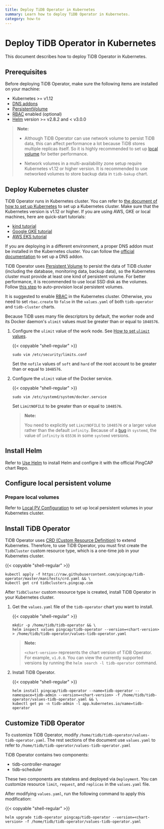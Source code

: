 ```yaml
---
title: Deploy TiDB Operator in Kubernetes
summary: Learn how to deploy TiDB Operator in Kubernetes.
category: how-to
---
```


# Deploy TiDB Operator in Kubernetes

This document describes how to deploy TiDB Operator in Kubernetes.

## Prerequisites

Before deploying TiDB Operator, make sure the following items are installed on your machine:

* Kubernetes >= v1.12
* [DNS addons](https://kubernetes.io/docs/tasks/access-application-cluster/configure-dns-cluster/)
* [PersistentVolume](https://kubernetes.io/docs/concepts/storage/persistent-volumes/)
* [RBAC](https://kubernetes.io/docs/admin/authorization/rbac) enabled (optional)
* [Helm](https://helm.sh) version >= v2.8.2 and < v3.0.0

> **Note:**
>
> - Although TiDB Operator can use network volume to persist TiDB data, this can affect performance a lot because TiDB stores multiple replicas itself. So it is highly recommended to set up [local volume](https://kubernetes.io/docs/concepts/storage/volumes/#local) for better performance.
>
> - Network volumes in a multi-availability zone setup require Kubernetes v1.12 or higher version. It is recommended to use networked volumes to store backup data in `tidb-bakup` chart.

## Deploy Kubernetes cluster

TiDB Operator runs in Kubernetes cluster. You can refer to [the document of how to set up Kubernetes](https://kubernetes.io/docs/setup/) to set up a Kubernetes cluster. Make sure that the Kubernetes version is v1.12 or higher. If you are using AWS, GKE or local machines, here are quick-start tutorials:

* [kind tutorial](deploy-tidb-from-kubernetes-kind.md)
* [Google GKE tutorial](deploy-tidb-from-kubernetes-gke.md)
* [AWS EKS tutorial](deploy-on-aws-eks.md)

If you are deploying in a different environment, a proper DNS addon must be installed in the Kubernetes cluster. You can follow the [official documentation](https://kubernetes.io/docs/tasks/access-application-cluster/configure-dns-cluster/) to set up a DNS addon.

TiDB Operator uses [Persistent Volume](https://kubernetes.io/docs/concepts/storage/persistent-volumes/) to persist the data of TiDB cluster (including the database, monitoring data, backup data), so the Kubernetes cluster must provide at least one kind of persistent volume. For better performance, it is recommended to use local SSD disk as the volumes. Follow [this step](#configure-local-persistent-volume) to auto-provision local persistent volumes.

It is suggested to enable [RBAC](https://kubernetes.io/docs/admin/authorization/rbac) in the Kubernetes cluster. Otherwise, you need to set `rbac.create` to `false` in the `values.yaml` of both `tidb-operator` and `tidb-cluster` charts.

Because TiDB uses many file descriptors by default, the worker node and its Docker daemon's `ulimit` values must be greater than or equal to `1048576`.

1. Configure the `ulimit` value of the work node. See [How to set `ulimit` values](https://access.redhat.com/solutions/61334).

    {{< copyable "shell-regular" >}}

    ```shell
    sudo vim /etc/security/limits.conf
    ```

    Set the `nofile` values of `soft` and `hard` of the root account to be greater than or equal to `1048576`.

2. Configure the `ulimit` value of the Docker service.

    {{< copyable "shell-regular" >}}

    ```shell
    sudo vim /etc/systemd/system/docker.service
    ```

    Set `LimitNOFILE` to be greater than or equal to `1048576`.

    > **Note:**
    >
    > You need to explicitly set `LimitNOFILE` to `1048576` or a larger value rather than the default `infinity`. Because of a [bug](https://github.com/systemd/systemd/commit/6385cb31ef443be3e0d6da5ea62a267a49174688#diff-108b33cf1bd0765d116dd401376ca356L1186) in `systemd`, the value of `infinity` is `65536` in some `systemd` versions.

## Install Helm

Refer to [Use Helm](tidb-toolkit.md#use-helm) to install Helm and configre it with the official PingCAP chart Repo.

## Configure local persistent volume

### Prepare local volumes

Refer to [Local PV Configuration](configure-storage-class.md) to set up local persistent volumes in your Kubernetes cluster.

## Install TiDB Operator

TiDB Operator uses [CRD (Custom Resource Definition)](https://kubernetes.io/docs/tasks/access-kubernetes-api/custom-resources/custom-resource-definitions/) to extend Kubernetes. Therefore, to use TiDB Operator, you must first create the `TidbCluster` custom resource type, which is a one-time job in your Kubernetes cluster.

{{< copyable "shell-regular" >}}

```shell
kubectl apply -f https://raw.githubusercontent.com/pingcap/tidb-operator/master/manifests/crd.yaml && \
kubectl get crd tidbclusters.pingcap.com
```

After `TidbCluster` custom resource type is created, install TiDB Operator in your Kubernetes cluster.

1. Get the `values.yaml` file of the `tidb-operator` chart you want to install.

    {{< copyable "shell-regular" >}}

    ```shell
    mkdir -p /home/tidb/tidb-operator && \
    helm inspect values pingcap/tidb-operator --version=<chart-version> > /home/tidb/tidb-operator/values-tidb-operator.yaml
    ```

    > **Note:**
    >
    > `<chart-version>` represents the chart version of TiDB Operator. For example, `v1.0.0`. You can view the currently supported versions by running the `helm search -l tidb-operator` command.

2. Install TiDB Operator.

    {{< copyable "shell-regular" >}}

    ```shell
    helm install pingcap/tidb-operator --name=tidb-operator --namespace=tidb-admin --version=<chart-version> -f /home/tidb/tidb-operator/values-tidb-operator.yaml && \
    kubectl get po -n tidb-admin -l app.kubernetes.io/name=tidb-operator
    ```

## Customize TiDB Operator

To customize TiDB Operator, modify `/home/tidb/tidb-operator/values-tidb-operator.yaml`. The rest sections of the document use `values.yaml` to refer to `/home/tidb/tidb-operator/values-tidb-operator.yaml`

TiDB Operator contains two components:

* tidb-controller-manager
* tidb-scheduler

These two components are stateless and deployed via `Deployment`. You can customize resource `limit`, `request`, and `replicas` in the `values.yaml` file.

After modifying `values.yaml`, run the following command to apply this modification:

{{< copyable "shell-regular" >}}

```shell
helm upgrade tidb-operator pingcap/tidb-operator --version=<chart-version> -f /home/tidb/tidb-operator/values-tidb-operator.yaml
```
